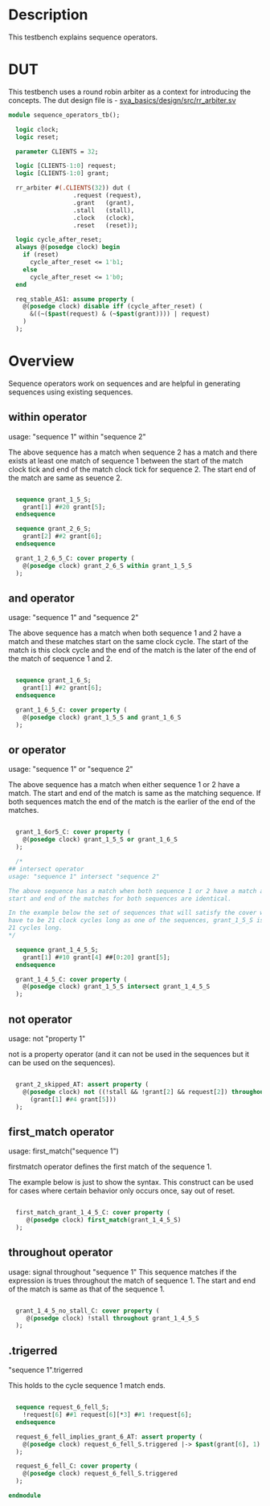 # Description
This testbench explains sequence operators.

# DUT
This testbench uses a round robin arbiter as a context for introducing the
concepts. The dut design file is -
[sva_basics/design/src/rr_arbiter.sv](https://github.com/openformal/sva_basics/blob/master/design/docs/rr_arbiter.md)
```sv
module sequence_operators_tb();

  logic clock;
  logic reset;

  parameter CLIENTS = 32;

  logic [CLIENTS-1:0] request;
  logic [CLIENTS-1:0] grant;

  rr_arbiter #(.CLIENTS(32)) dut (
                  .request (request),
                  .grant   (grant),
                  .stall   (stall),
                  .clock   (clock),
                  .reset   (reset));

  logic cycle_after_reset;
  always @(posedge clock) begin
    if (reset)
      cycle_after_reset <= 1'b1;
    else
      cycle_after_reset <= 1'b0;
  end

  req_stable_AS1: assume property (
    @(posedge clock) disable iff (cycle_after_reset) (
      &((~($past(request) & (~$past(grant)))) | request)
    )
  );

```
# Overview
Sequence operators work on sequences and are helpful in generating
sequences using existing sequences.

## within operator
usage: "sequence 1" within "sequence 2"

The above sequence has a match when sequence 2 has a match and there exists
at least one match of sequence 1 between the start of the match clock tick
and end of the match clock tick for sequence 2. The start end of the match
are same as seuence 2.
```sv

  sequence grant_1_5_S;
    grant[1] ##20 grant[5];
  endsequence

  sequence grant_2_6_S;
    grant[2] ##2 grant[6];
  endsequence

  grant_1_2_6_5_C: cover property (
    @(posedge clock) grant_2_6_S within grant_1_5_S
  );

```
## and operator
usage: "sequence 1" and "sequence 2"

The above sequence has a match when both sequence 1 and 2 have a match and these
matches start on the same clock cycle. The start of the match is this clock
cycle and the end of the match is the later of the end of the match of
sequence 1 and 2.
```sv

  sequence grant_1_6_S;
    grant[1] ##2 grant[6];
  endsequence

  grant_1_6_5_C: cover property (
    @(posedge clock) grant_1_5_S and grant_1_6_S
  );

```
## or operator
usage: "sequence 1" or "sequence 2"

The above sequence has a match when either sequence 1 or 2 have a match.
The start and end of the match is same as the matching sequence. If both
sequences match the end of the match is the earlier of the end of the matches.
```sv

  grant_1_6or5_C: cover property (
    @(posedge clock) grant_1_5_S or grant_1_6_S
  );

  /*
## intersect operator
usage: "sequence 1" intersect "sequence 2"

The above sequence has a match when both sequence 1 or 2 have a match and the
start and end of the matches for both sequences are identical.

In the example below the set of sequences that will satisfy the cover will
have to be 21 clock cycles long as one of the sequences, grant_1_5_S is
21 cycles long.
*/

  sequence grant_1_4_5_S;
    grant[1] ##10 grant[4] ##[0:20] grant[5];
  endsequence

  grant_1_4_5_C: cover property (
    @(posedge clock) grant_1_5_S intersect grant_1_4_5_S
  );

```
## not operator
usage: not "property 1"

not is a property operator (and it can not be used in the sequences but
it can be used on the sequences).
```sv

  grant_2_skipped_AT: assert property (
    @(posedge clock) not ((!stall && !grant[2] && request[2]) throughout
      (grant[1] ##4 grant[5]))
  );

```
## first_match operator
usage: first_match("sequence 1")

firstmatch operator defines the first match of the sequence 1.

The example below is just to show the syntax. This construct can be used
for cases where certain behavior only occurs once, say out of reset.
```sv

  first_match_grant_1_4_5_C: cover property (
     @(posedge clock) first_match(grant_1_4_5_S)
  );

```
## throughout operator
usage: signal throughout "sequence 1"
This sequence matches if the expression is trues throughout the match
of sequence 1. The start and end of the match is same as that of the
sequence 1.
```sv

  grant_1_4_5_no_stall_C: cover property (
     @(posedge clock) !stall throughout grant_1_4_5_S
  );
```
## .trigerred
"sequence 1".trigerred

This holds to the cycle sequence 1 match ends.
```sv

  sequence request_6_fell_S;
    !request[6] ##1 request[6][*3] ##1 !request[6];
  endsequence

  request_6_fell_implies_grant_6_AT: assert property (
    @(posedge clock) request_6_fell_S.triggered |-> $past(grant[6], 1)
  );

  request_6_fell_C: cover property (
    @(posedge clock) request_6_fell_S.triggered
  );

endmodule
```
